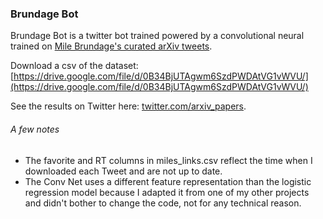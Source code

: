 ### Brundage Bot

Brundage Bot is a twitter bot trained powered by a convolutional neural trained on [Mile Brundage's curated arXiv tweets](https://twitter.com/Miles_Brundage).
 

Download a csv of the dataset: [https://drive.google.com/file/d/0B34BjUTAgwm6SzdPWDAtVG1vWVU/](https://drive.google.com/file/d/0B34BjUTAgwm6SzdPWDAtVG1vWVU/)


See the results on Twitter here: [twitter.com/arxiv_papers](https://twitter.com/arxiv_papers).



###### A few notes

* The favorite and RT columns in miles_links.csv reflect the time when I downloaded each Tweet and are not up to date.
* The Conv Net uses a different feature representation than the logistic regression model because I adapted it from one of my other projects and didn't bother to change the code, not for any technical reason.
 